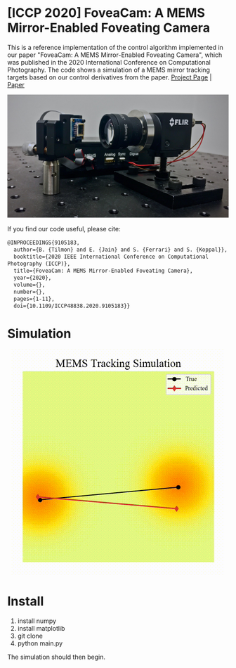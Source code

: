 # [ICCP 2020] FoveaCam: A MEMS Mirror-Enabled Foveating Camera
This is a reference implementation of the control algorithm implemented in our paper "FoveaCam: A MEMS Mirror-Enabled Foveating Camera", which was published in the 2020 International Conference on Computational Photography. The code shows a simulation of a MEMS mirror tracking targets based on our control derivatives from the paper. 
[Project Page](http://focus.ece.ufl.edu/foveating-cameras/) | [Paper](https://btilmon.github.io/pubs/foveaCam_iccp20.pdf)

<p align="center">
  <img src="fovCam.jpg" alt="hardware" />
</p>

If you find our code useful, please cite:
```
@INPROCEEDINGS{9105183,
  author={B. {Tilmon} and E. {Jain} and S. {Ferrari} and S. {Koppal}},
  booktitle={2020 IEEE International Conference on Computational Photography (ICCP)}, 
  title={FoveaCam: A MEMS Mirror-Enabled Foveating Camera}, 
  year={2020},
  volume={},
  number={},
  pages={1-11},
  doi={10.1109/ICCP48838.2020.9105183}}
```

# Simulation
<p align="center">
  <img src="gif.gif" alt="simulation" />
</p>


# Install
1. install numpy
2. install matplotlib
3. git clone <link>
4. python main.py

The simulation should then begin.
